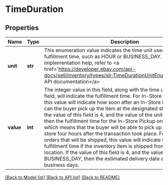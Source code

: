 # TimeDuration

## Properties
Name | Type | Description | Notes
------------ | ------------- | ------------- | -------------
**unit** | **str** | This enumeration value indicates the time unit used to specify the fulfillment time, such as HOUR or BUSINESS_DAY. For implementation help, refer to &lt;a href&#x3D;&#x27;https://developer.ebay.com/api-docs/sell/inventory/types/slr:TimeDurationUnitEnum&#x27;&gt;eBay API documentation&lt;/a&gt; | [optional] 
**value** | **int** | The integer value in this field, along with the time unit in the unit field, will indicate the fulfillment time. For In-Store Pickup orders, this value will indicate how soon after an In-Store Pickup purchase can the buyer pick up the item at the designated store location. If the value of this field is 4, and the value of the unit field is HOUR, then the fulfillment time for the In-Store Pickup order is four hours, which means that the buyer will be able to pick up the item at the store four hours after the transaction took place. For standard orders that will be shipped, this value will indicate the expected fulfillment time if the inventory item is shipped from the inventory location. If the value of this field is 4, and the value of the unit field is BUSINESS_DAY, then the estimated delivery date after purchase is 4 business days. | [optional] 

[[Back to Model list]](../README.md#documentation-for-models) [[Back to API list]](../README.md#documentation-for-api-endpoints) [[Back to README]](../README.md)

